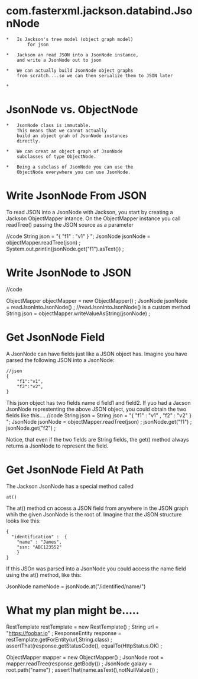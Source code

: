 

com.fasterxml.jackson.databind.JsonNode
==============================================
	*	Is Jackson's tree model (object graph model)
	        for json

	*	Jackson an read JSON into a JsonNode instance,
		and write a JsonNode out to json

	*	We can actually build JsonNode object graphs 
		from scratch....so we can then serialize them to JSON later

	*	


JsonNode vs. ObjectNode
===============================================
	*	JsonNode class is immutable.
		This means that we cannot actually 
		build an object grah of JsonNode instances
		directly.

	*	We can creat an object graph of JsonNode 
		subclasses of type ObjectNode.

	*	Being a subclass of JsonNode you can use the 
		ObjectNode everywhere you can use JsonNode.





Write  JsonNode From JSON 
=============================================
To read JSON into a JsonNode with Jackson, you 
start by creating a Jackson ObjectMapper
intance.  On the ObjectMapper instance you call 
readTree() passing the JSON source as a parameter

//code
String json = "{ \"f1\" : \"v1\" } ";
JsonNode jsonNode = objectMapper.readTree(json) ;
System.out.println(jsonNode.get("f1").asText()) ;



Write JsonNode to JSON
==================================================
//code

ObjectMapper objectMapper = new ObjectMapper() ;
JsonNode jsonNode = readJsonIntoJsonNode() ; //readJsonIntoJsonNode() is a custom method
String json = objectMapper.writeValueAsString(jsonNode) ;


Get JsonNode Field
=================================================
A JsonNode can have fields just like a JSON object has.  Imagine
you have parsed the following JSON into a JsonNode:

	//json
	{
	    "f1":"v1",
	    "f2":"v2",	
	}


This json object has two fields name d field1 and field2.  If yuo had a Jacson
JsonNode represtenting the above JSON object, you could obtain the two fields like
this....
	//code
	String json =  String json = "{ \"f1\" : \"v1\" , \"f2\" : \"v2\" } ";
	JsonNode jsonNode = objectMapper.readTree(json) ; 
	jsonNode.get("f1") ;
	jsonNode.get("f2") ;


Notice, that even if the two fields are String fields, the get() method always 
returns a JsonNode to represent the field.


Get JsonNode Field At Path
==========================================
The Jackson JsonNode has a special method called 

	at()


The at() method cn access a JSON field from anywhere in the JSON graph whih the
given JsonNode is the root of.  Imagine that the JSON structure looks like this:


	{
	  "identification" :  {
		"name" : "James",
		"ssn: "ABC123552"
	    }
	}


If this JSOn was parsed into a JsonNode you could access the name
field using the at() method, like this:


JsonNode nameNode = jsonNode.at("/identified/name/")






What my plan might be.....
========================================
RestTemplate restTemplate = new RestTemplate() ;
String url = "https://foobar.io" ;
ResponseEntity<String> response = restTemplate.getForEntity(url,String.class) ;
assertThat(response.getStatusCode(), equalTo(HttpStatus.OK) ;

ObjectMapper mapper = new ObjectMapper() ;
JsonNode root = mapper.readTree(response.getBody()) ;
JsonNode galaxy = root.path("name") ;
assertThat(name.asText(),notNullValue()) ;

























